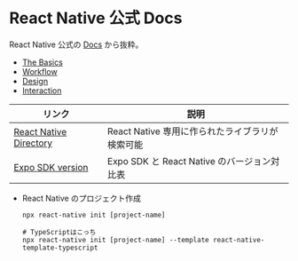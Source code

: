 # React Native 公式 Docs

React Native 公式の [Docs](https://reactnative.dev/docs/getting-started) から抜粋。

- [The Basics](the-basics/)
- [Workflow](workflow/)
- [Design](design/)
- [Interaction](interaction/)

| リンク                                 | 説明                                            |
| -------------------------------------- | ----------------------------------------------- |
| [React Native Directory][rn-directory] | React Native 専用に作られたライブラリが検索可能 |
| [Expo SDK version][expo-sdk-ver]       | Expo SDK と React Native のバージョン対比表     |

[rn-directory]: https://reactnative.directory/
[expo-sdk-ver]: https://docs.expo.dev/versions/latest/?redirected#each-expo-sdk-version-depends-on-a

- React Native のプロジェクト作成

  ```shell
  npx react-native init [project-name]

  # TypeScriptはこっち
  npx react-native init [project-name] --template react-native-template-typescript
  ```
